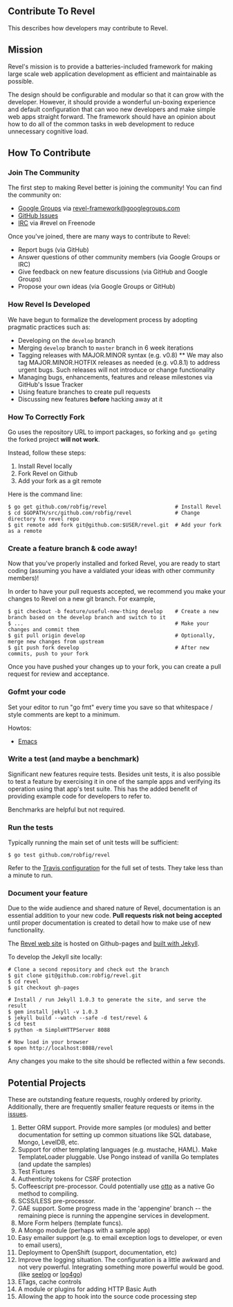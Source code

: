 ## Contribute To Revel

This describes how developers may contribute to Revel.

## Mission

Revel's mission is to provide a batteries-included framework for making large
scale web application development as efficient and maintainable as possible.

The design should be configurable and modular so that it can grow with the
developer. However, it should provide a wonderful un-boxing experience and
default configuration that can woo new developers and make simple web apps
straight forward. The framework should have an opinion about how to do all of the
common tasks in web development to reduce unnecessary cognitive load.

## How To Contribute

### Join The Community

The first step to making Revel better is joining the community! You can find the
community on:

* [Google Groups](https://groups.google.com/forum/#!forum/revel-framework) via [revel-framework@googlegroups.com](mailto:revel-framework@googlegroups.com)
* [GitHub Issues](https://github.com/robfig/revel/issues)
* [IRC](http://webchat.freenode.net/?channels=%23revel&uio=d4) via #revel on Freenode

Once you've joined, there are many ways to contribute to Revel:

* Report bugs (via GitHub)
* Answer questions of other community members (via Google Groups or IRC)
* Give feedback on new feature discussions (via GitHub and Google Groups)
* Propose your own ideas (via Google Groups or GitHub)

### How Revel Is Developed

We have begun to formalize the development process by adopting pragmatic
practices such as:

* Developing on the `develop` branch
* Merging `develop` branch to `master` branch in 6 week iterations
* Tagging releases with MAJOR.MINOR syntax (e.g. v0.8)
** We may also tag MAJOR.MINOR.HOTFIX releases as needed (e.g. v0.8.1) to
address urgent bugs. Such releases will not introduce or change functionality
* Managing bugs, enhancements, features and release milestones via GitHub's Issue Tracker
* Using feature branches to create pull requests
* Discussing new features **before** hacking away at it


### How To Correctly Fork

Go uses the repository URL to import packages, so forking and `go get`ing the
forked project **will not work**.

Instead, follow these steps:

1. Install Revel locally
2. Fork Revel on Github
3. Add your fork as a git remote

Here is the command line:
```
$ go get github.com/robfig/revel                      # Install Revel
$ cd $GOPATH/src/github.com/robfig/revel              # Change directory to revel repo
$ git remote add fork git@github.com:$USER/revel.git  # Add your fork as a remote
```

### Create a feature branch & code away!

Now that you've properly installed and forked Revel, you are ready to start coding (assuming
you have a valdiated your ideas with other community members)!

In order to have your pull requests accepted, we recommend you make your changes to Revel on a
new git branch. For example,
```
$ git checkout -b feature/useful-new-thing develop    # Create a new branch based on the develop branch and switch to it
$ ...                                                 # Make your changes and commit them
$ git pull origin develop                             # Optionally, merge new changes from upstream
$ git push fork develop                               # After new commits, push to your fork
```

Once you have pushed your changes up to your fork, you can create a pull request for review and acceptance.

### Gofmt your code

Set your editor to run "go fmt" every time you save so that whitespace / style
comments are kept to a minimum.

Howtos:
* [Emacs](http://blog.golang.org/2013/01/go-fmt-your-code.html)

### Write a test (and maybe a benchmark)

Significant new features require tests. Besides unit tests, it is also possible
to test a feature by exercising it in one of the sample apps and verifying its
operation using that app's test suite. This has the added benefit of providing
example code for developers to refer to.

Benchmarks are helpful but not required.

### Run the tests

Typically running the main set of unit tests will be sufficient:

```
$ go test github.com/robfig/revel
```

Refer to the
[Travis configuration](https://github.com/robfig/revel/blob/master/.travis.yml)
for the full set of tests.  They take less than a minute to run.

### Document your feature

Due to the wide audience and shared nature of Revel, documentation is an essential
addition to your new code. **Pull requests risk not being accepted** until proper
documentation is created to detail how to make use of new functionality.

The [Revel web site](http://robfig.github.io/revel/) is hosted on Github-pages and
[built with Jekyll](https://help.github.com/articles/using-jekyll-with-pages).

To develop the Jekyll site locally:

	# Clone a second repository and check out the branch
	$ git clone git@github.com:robfig/revel.git
	$ cd revel
	$ git checkout gh-pages

	# Install / run Jekyll 1.0.3 to generate the site, and serve the result
	$ gem install jekyll -v 1.0.3
	$ jekyll build --watch --safe -d test/revel &
	$ cd test
	$ python -m SimpleHTTPServer 8088

	# Now load in your browser
	$ open http://localhost:8088/revel

Any changes you make to the site should be reflected within a few seconds.

## Potential Projects

These are outstanding feature requests, roughly ordered by priority.
Additionally, there are frequently smaller feature requests or items in the
[issues](https://github.com/robfig/revel/issues?labels=contributor+ready&page=1&state=open).

1.  Better ORM support.  Provide more samples (or modules) and better documentation for setting up common situations like SQL database, Mongo, LevelDB, etc.
1.	Support for other templating languages (e.g. mustache, HAML).  Make TemplateLoader pluggable.  Use Pongo instead of vanilla Go templates (and update the samples)
1.	Test Fixtures
1.	Authenticity tokens for CSRF protection
1. Coffeescript pre-processor.  Could potentially use [otto](https://github.com/robertkrimen/otto) as a native Go method to compiling.
1.  SCSS/LESS pre-processor.
1.	GAE support.  Some progress made in the 'appengine' branch -- the remaining piece is running the appengine services in development.
1.  More Form helpers (template funcs).
1.	A Mongo module (perhaps with a sample app)
1.	Easy emailer support (e.g. to email exception logs to developer, or even to email users),
1.  Deployment to OpenShift (support, documentation, etc)
1.	Improve the logging situation.  The configuration is a little awkward and not very powerful.  Integrating something more powerful would be good. (like [seelog](https://github.com/cihub/seelog) or [log4go](https://code.google.com/p/log4go/))
1.	ETags, cache controls
1.	A module or plugins for adding HTTP Basic Auth
1.	Allowing the app to hook into the source code processing step
